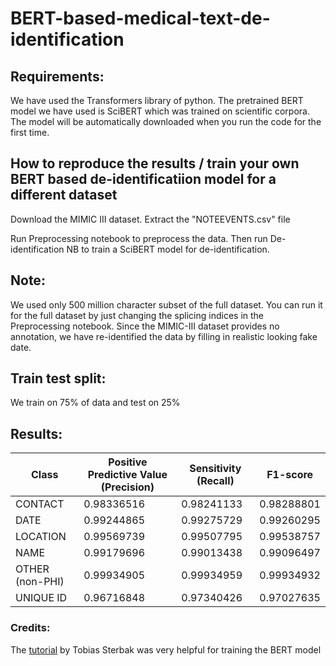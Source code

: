 # BERT-based-medical-text-de-identification

## Requirements:
We have used the Transformers library of python. 
The pretrained BERT model we have used is SciBERT which was trained on scientific corpora. 
The model will be automatically downloaded when you run the code for the first time.

## How to reproduce the results / train your own BERT based de-identificatiion model for a different dataset
Download the MIMIC III dataset. Extract the "NOTEEVENTS.csv" file

Run Preprocessing notebook to preprocess the data. 
Then run De-identification NB to train a SciBERT model for de-identification.

## Note: 
We used only 500 million character subset of the full dataset. You can run it for the full dataset by just changing the splicing indices in the Preprocessing notebook. Since the MIMIC-III dataset provides no annotation, we have re-identified the data by filling in realistic looking fake date.

## Train test split:
We train on 75% of data and test on 25%

## Results:
|    Class              |    Positive Predictive Value   (Precision)    |    Sensitivity (Recall)    |    F1-score      |
|-----------------------|-----------------------------------------------|----------------------------|------------------|
|    CONTACT            |    0.98336516                                 |    0.98241133              |    0.98288801    |
|    DATE               |    0.99244865                                 |    0.99275729              |    0.99260295    |
|    LOCATION           |    0.99569739                                 |    0.99507795              |    0.99538757    |
|    NAME               |    0.99179696                                 |    0.99013438              |    0.99096497    |
|    OTHER (non-PHI)    |    0.99934905                                 |    0.99934959              |    0.99934932    |
|    UNIQUE ID          |    0.96716848                                 |    0.97340426              |    0.97027635    |


### Credits:
The [tutorial](https://www.depends-on-the-definition.com/named-entity-recognition-with-bert/) by Tobias Sterbak was very helpful for training the BERT model




